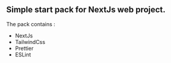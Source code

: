 ## Simple start pack for NextJs web project.

The pack contains : 
- NextJs
- TailwindCss
- Prettier
- ESLint
